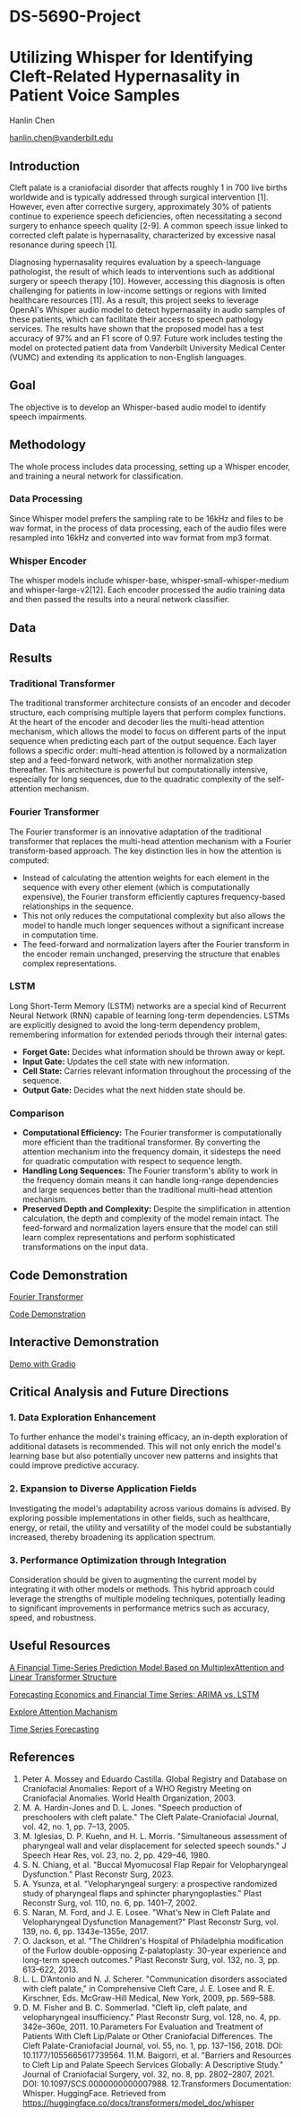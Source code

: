 # DS-5690-Project
# Utilizing Whisper for Identifying Cleft-Related Hypernasality in Patient Voice Samples
Hanlin Chen

hanlin.chen@vanderbilt.edu

## Introduction
Cleft palate is a craniofacial disorder that affects roughly 1 in 700 live births worldwide and is typically addressed through surgical intervention [1]. However, even after corrective surgery, approximately 30% of patients continue to experience speech deficiencies, often necessitating a second surgery to enhance speech quality [2-9]. A common speech issue linked to corrected cleft palate is hypernasality, characterized by excessive nasal resonance during speech [1].

Diagnosing hypernasality requires evaluation by a speech-language pathologist, the result of which leads to interventions such as additional surgery or speech therapy [10]. However, accessing this diagnosis is often challenging for patients in low-income settings or regions with limited healthcare resources [11]. As a result, this project seeks to leverage OpenAI's Whisper audio model to detect hypernasality in audio samples of these patients, which can facilitate their access to speech pathology services. The results have shown that the proposed model has a test accuracy of 97% and an F1 score of 0.97. Future work includes testing the model on protected patient data from Vanderbilt University Medical Center (VUMC) and extending its application to non-English languages.

## Goal
The objective is to develop an Whisper-based audio model to identify speech impairments.

## Methodology 
The whole process includes data processing, setting up a Whisper encoder, and training a neural network for classification.
### Data Processing
Since Whisper model prefers the sampling rate to be 16kHz and files to be wav format, in the process of data processing, each of the audio files were resampled into 16kHz and converted into wav format from mp3 format. 
### Whisper Encoder 
The whisper models include whisper-base, whisper-small-whisper-medium and whisper-large-v2[12]. Each encoder processed the audio training data and then passed the results into a neural network classifier. 

## Data 

## Results

### Traditional Transformer
The traditional transformer architecture consists of an encoder and decoder structure, each comprising multiple layers that perform complex functions. At the heart of the encoder and decoder lies the multi-head attention mechanism, which allows the model to focus on different parts of the input sequence when predicting each part of the output sequence. Each layer follows a specific order: multi-head attention is followed by a normalization step and a feed-forward network, with another normalization step thereafter. This architecture is powerful but computationally intensive, especially for long sequences, due to the quadratic complexity of the self-attention mechanism.

### Fourier Transformer
The Fourier transformer is an innovative adaptation of the traditional transformer that replaces the multi-head attention mechanism with a Fourier transform-based approach. The key distinction lies in how the attention is computed:
- Instead of calculating the attention weights for each element in the sequence with every other element (which is computationally expensive), the Fourier transform efficiently captures frequency-based relationships in the sequence.
- This not only reduces the computational complexity but also allows the model to handle much longer sequences without a significant increase in computation time.
- The feed-forward and normalization layers after the Fourier transform in the encoder remain unchanged, preserving the structure that enables complex representations.

### LSTM
Long Short-Term Memory (LSTM) networks are a special kind of Recurrent Neural Network (RNN) capable of learning long-term dependencies. LSTMs are explicitly designed to avoid the long-term dependency problem, remembering information for extended periods through their internal gates:
- **Forget Gate:** Decides what information should be thrown away or kept.
- **Input Gate:** Updates the cell state with new information.
- **Cell State:** Carries relevant information throughout the processing of the sequence.
- **Output Gate:** Decides what the next hidden state should be.

### Comparison
- **Computational Efficiency:** The Fourier transformer is computationally more efficient than the traditional transformer. By converting the attention mechanism into the frequency domain, it sidesteps the need for quadratic computation with respect to sequence length.
- **Handling Long Sequences:** The Fourier transform's ability to work in the frequency domain means it can handle long-range dependencies and large sequences better than the traditional multi-head attention mechanism.
- **Preserved Depth and Complexity:** Despite the simplification in attention calculation, the depth and complexity of the model remain intact. The feed-forward and normalization layers ensure that the model can still learn complex representations and perform sophisticated transformations on the input data.

## Code Demonstration
[Fourier Transformer](https://github.com/Zoliverling/Linear_Transformation/blob/main/Fourier_Transformer.py)

[Code Demonstration](https://github.com/Zoliverling/Linear_Transformation/blob/main/Linear%20Transformer.ipynb)

## Interactive Demonstration
[Demo with Gradio](https://github.com/Zoliverling/Linear_Transformation/blob/main/stock_prediction.ipynb)


## Critical Analysis and Future Directions
### 1. Data Exploration Enhancement
To further enhance the model's training efficacy, an in-depth exploration of additional datasets is recommended. This will not only enrich the model's learning base but also potentially uncover new patterns and insights that could improve predictive accuracy.

### 2. Expansion to Diverse Application Fields
Investigating the model's adaptability across various domains is advised. By exploring possible implementations in other fields, such as healthcare, energy, or retail, the utility and versatility of the model could be substantially increased, thereby broadening its application spectrum.

### 3. Performance Optimization through Integration
Consideration should be given to augmenting the current model by integrating it with other models or methods. This hybrid approach could leverage the strengths of multiple modeling techniques, potentially leading to significant improvements in performance metrics such as accuracy, speed, and robustness.


## Useful Resources
[A Financial Time-Series Prediction Model Based on MultiplexAttention and Linear Transformer Structure](https://www.mdpi.com/2076-3417/13/8/5175)

[Forecasting Economics and Financial Time Series: ARIMA vs. LSTM](https://arxiv.org/abs/1803.06386)

[Explore Attention Machanism](https://www.3blue1brown.com/lessons/attention)

[Time Series Forecasting](https://www.tableau.com/learn/articles/time-series-forecasting)

## References
1. Peter A. Mossey and Eduardo Castilla. Global Registry and Database on Craniofacial Anomalies: Report of a WHO Registry Meeting on Craniofacial Anomalies. World Health Organization, 2003.
2. M. A. Hardin-Jones and D. L. Jones. "Speech production of preschoolers with cleft palate." The Cleft Palate-Craniofacial Journal, vol. 42, no. 1, pp. 7–13, 2005.
3. M. Iglesias, D. P. Kuehn, and H. L. Morris. "Simultaneous assessment of pharyngeal wall and velar displacement for selected speech sounds." J Speech Hear Res, vol. 23, no. 2, pp. 429–46, 1980.
4. S. N. Chiang, et al. "Buccal Myomucosal Flap Repair for Velopharyngeal Dysfunction." Plast Reconstr Surg, 2023.
5. A. Ysunza, et al. "Velopharyngeal surgery: a prospective randomized study of pharyngeal flaps and sphincter pharyngoplasties." Plast Reconstr Surg, vol. 110, no. 6, pp. 1401–7, 2002.
6. S. Naran, M. Ford, and J. E. Losee. "What's New in Cleft Palate and Velopharyngeal Dysfunction Management?" Plast Reconstr Surg, vol. 139, no. 6, pp. 1343e–1355e, 2017.
7. O. Jackson, et al. "The Children's Hospital of Philadelphia modification of the Furlow double-opposing Z-palatoplasty: 30-year experience and long-term speech outcomes." Plast Reconstr Surg, vol. 132, no. 3, pp. 613–622, 2013.
8. L. L. D’Antonio and N. J. Scherer. "Communication disorders associated with cleft palate," in Comprehensive Cleft Care, J. E. Losee and R. E. Kirschner, Eds. McGraw-Hill Medical, New York, 2009, pp. 569–588.
9. D. M. Fisher and B. C. Sommerlad. "Cleft lip, cleft palate, and velopharyngeal insufficiency." Plast Reconstr Surg, vol. 128, no. 4, pp. 342e–360e, 2011.
10.Parameters For Evaluation and Treatment of Patients With Cleft Lip/Palate or Other Craniofacial Differences. The Cleft Palate-Craniofacial Journal, vol. 55, no. 1, pp. 137–156, 2018. DOI: 10.1177/1055665617739564.
11.M. Baigorri, et al. "Barriers and Resources to Cleft Lip and Palate Speech Services Globally: A Descriptive Study." Journal of Craniofacial Surgery, vol. 32, no. 8, pp. 2802–2807, 2021. DOI: 10.1097/SCS.0000000000007988.
12.Transformers Documentation: Whisper. HuggingFace. Retrieved from https://huggingface.co/docs/transformers/model_doc/whisper



